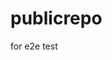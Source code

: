 # publicrepo
for e2e test
















































































































































































































































































































































































































































































































































































































































































































































































































































































































































































































































































































































































































































































































































































